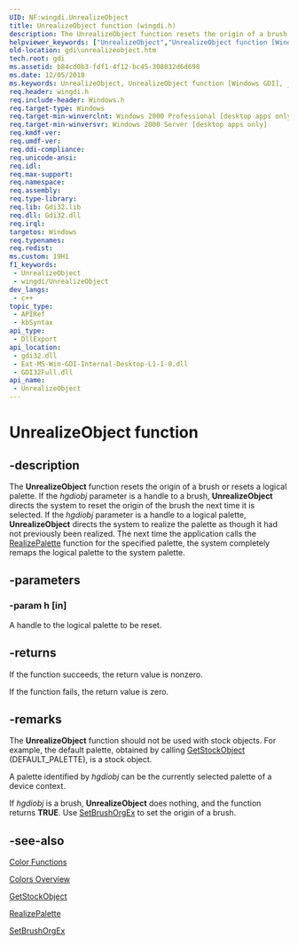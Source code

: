 ```yaml
---
UID: NF:wingdi.UnrealizeObject
title: UnrealizeObject function (wingdi.h)
description: The UnrealizeObject function resets the origin of a brush or resets a logical palette.
helpviewer_keywords: ["UnrealizeObject","UnrealizeObject function [Windows GDI]","_win32_UnrealizeObject","gdi.unrealizeobject","wingdi/UnrealizeObject"]
old-location: gdi\unrealizeobject.htm
tech.root: gdi
ms.assetid: b84cd0b3-fdf1-4f12-bc45-308032d6d698
ms.date: 12/05/2018
ms.keywords: UnrealizeObject, UnrealizeObject function [Windows GDI], _win32_UnrealizeObject, gdi.unrealizeobject, wingdi/UnrealizeObject
req.header: wingdi.h
req.include-header: Windows.h
req.target-type: Windows
req.target-min-winverclnt: Windows 2000 Professional [desktop apps only]
req.target-min-winversvr: Windows 2000 Server [desktop apps only]
req.kmdf-ver: 
req.umdf-ver: 
req.ddi-compliance: 
req.unicode-ansi: 
req.idl: 
req.max-support: 
req.namespace: 
req.assembly: 
req.type-library: 
req.lib: Gdi32.lib
req.dll: Gdi32.dll
req.irql: 
targetos: Windows
req.typenames: 
req.redist: 
ms.custom: 19H1
f1_keywords:
 - UnrealizeObject
 - wingdi/UnrealizeObject
dev_langs:
 - c++
topic_type:
 - APIRef
 - kbSyntax
api_type:
 - DllExport
api_location:
 - gdi32.dll
 - Ext-MS-Win-GDI-Internal-Desktop-L1-1-0.dll
 - GDI32Full.dll
api_name:
 - UnrealizeObject
---
```


# UnrealizeObject function


## -description

The <b>UnrealizeObject</b> function resets the origin of a brush or resets a logical palette. If the <i>hgdiobj</i> parameter is a handle to a brush, <b>UnrealizeObject</b> directs the system to reset the origin of the brush the next time it is selected. If the <i>hgdiobj</i> parameter is a handle to a logical palette, <b>UnrealizeObject</b> directs the system to realize the palette as though it had not previously been realized. The next time the application calls the <a href="https://docs.microsoft.com/windows/desktop/api/wingdi/nf-wingdi-realizepalette">RealizePalette</a> function for the specified palette, the system completely remaps the logical palette to the system palette.

## -parameters

### -param h [in]

A handle to the logical palette to be reset.

## -returns

If the function succeeds, the return value is nonzero.

If the function fails, the return value is zero.

## -remarks

The <b>UnrealizeObject</b> function should not be used with stock objects. For example, the default palette, obtained by calling <a href="https://docs.microsoft.com/windows/desktop/api/wingdi/nf-wingdi-getstockobject">GetStockObject</a> (DEFAULT_PALETTE), is a stock object.

A palette identified by <i>hgdiobj</i> can be the currently selected palette of a device context.

If <i>hgdiobj</i> is a brush, <b>UnrealizeObject</b> does nothing, and the function returns <b>TRUE</b>. Use <a href="https://docs.microsoft.com/windows/desktop/api/wingdi/nf-wingdi-setbrushorgex">SetBrushOrgEx</a> to set the origin of a brush.

## -see-also

<a href="https://docs.microsoft.com/windows/desktop/gdi/color-functions">Color Functions</a>



<a href="https://docs.microsoft.com/windows/desktop/gdi/colors">Colors Overview</a>



<a href="https://docs.microsoft.com/windows/desktop/api/wingdi/nf-wingdi-getstockobject">GetStockObject</a>



<a href="https://docs.microsoft.com/windows/desktop/api/wingdi/nf-wingdi-realizepalette">RealizePalette</a>



<a href="https://docs.microsoft.com/windows/desktop/api/wingdi/nf-wingdi-setbrushorgex">SetBrushOrgEx</a>

